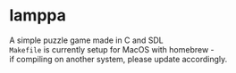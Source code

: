 
# lamppa

A simple puzzle game made in C and SDL  
`Makefile` is currently setup for MacOS with homebrew -  
if compiling on another system, please update accordingly.

